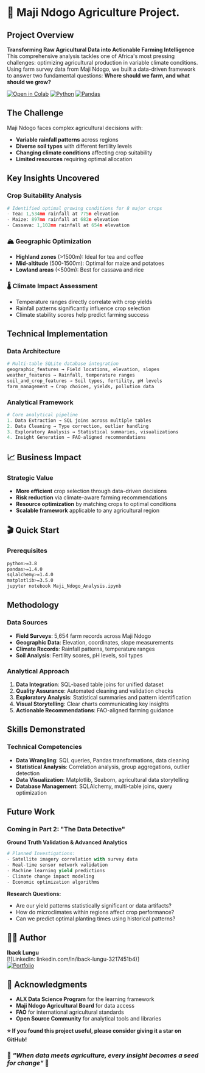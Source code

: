 # 🌾 Maji Ndogo Agriculture Project. 

## Project Overview
**Transforming Raw Agricultural Data into Actionable Farming Intelligence**
This comprehensive analysis tackles one of Africa's most pressing challenges: optimizing agricultural production in variable climate conditions. Using farm survey data from Maji Ndogo, we built a data-driven framework to answer two fundamental questions: **Where should we farm, and what should we grow?**


[![Open in Colab](https://colab.research.google.com/assets/colab-badge.svg)](your_colab_link_here)
[![Python](https://img.shields.io/badge/Python-3.8%2B-blue)](https://python.org)
[![Pandas](https://img.shields.io/badge/Pandas-Data%20Analysis-orange)](https://pandas.pydata.org)

## The Challenge
Maji Ndogo faces complex agricultural decisions with:
- **Variable rainfall patterns** across regions
- **Diverse soil types** with different fertility levels  
- **Changing climate conditions** affecting crop suitability
- **Limited resources** requiring optimal allocation

## Key Insights Uncovered
### Crop Suitability Analysis
```python
# Identified optimal growing conditions for 8 major crops
- Tea: 1,534mm rainfall at 775m elevation
- Maize: 897mm rainfall at 682m elevation  
- Cassava: 1,102mm rainfall at 654m elevation
```

### 🏔️ Geographic Optimization
- **Highland zones** (>1500m): Ideal for tea and coffee
- **Mid-altitude** (500-1500m): Optimal for maize and potatoes
- **Lowland areas** (<500m): Best for cassava and rice

### 🌡️ Climate Impact Assessment
- Temperature ranges directly correlate with crop yields
- Rainfall patterns significantly influence crop selection
- Climate stability scores help predict farming success

## Technical Implementation
### Data Architecture
```python
# Multi-table SQLite database integration
geographic_features → Field locations, elevation, slopes
weather_features → Rainfall, temperature ranges  
soil_and_crop_features → Soil types, fertility, pH levels
farm_management → Crop choices, yields, pollution data
```

### Analytical Framework
```python
# Core analytical pipeline
1. Data Extraction → SQL joins across multiple tables
2. Data Cleaning → Type correction, outlier handling
3. Exploratory Analysis → Statistical summaries, visualizations  
4. Insight Generation → FAO-aligned recommendations
```

## 📈 Business Impact
### Strategic Value
- **More efficient** crop selection through data-driven decisions
- **Risk reduction** via climate-aware farming recommendations
- **Resource optimization** by matching crops to optimal conditions
- **Scalable framework** applicable to any agricultural region

## 🎬 Quick Start
### Prerequisites
```bash
python>=3.8
pandas>=1.4.0
sqlalchemy>=1.4.0
matplotlib>=3.5.0
jupyter notebook Maji_Ndogo_Analysis.ipynb
```

## Methodology
### Data Sources
- **Field Surveys**: 5,654 farm records across Maji Ndogo
- **Geographic Data**: Elevation, coordinates, slope measurements
- **Climate Records**: Rainfall patterns, temperature ranges
- **Soil Analysis**: Fertility scores, pH levels, soil types

### Analytical Approach
1. **Data Integration**: SQL-based table joins for unified dataset
2. **Quality Assurance**: Automated cleaning and validation checks
3. **Exploratory Analysis**: Statistical summaries and pattern identification
4. **Visual Storytelling**: Clear charts communicating key insights
5. **Actionable Recommendations**: FAO-aligned farming guidance

## Skills Demonstrated
### Technical Competencies
- **Data Wrangling**: SQL queries, Pandas transformations, data cleaning
- **Statistical Analysis**: Correlation analysis, group aggregations, outlier detection
- **Data Visualization**: Matplotlib, Seaborn, agricultural data storytelling
- **Database Management**: SQLAlchemy, multi-table joins, query optimization

## Future Work
### Coming in Part 2: "The Data Detective"
**Ground Truth Validation & Advanced Analytics**

```python
# Planned Investigations:
- Satellite imagery correlation with survey data
- Real-time sensor network validation
- Machine learning yield predictions
- Climate change impact modeling
- Economic optimization algorithms
```

**Research Questions:**
- Are our yield patterns statistically significant or data artifacts?
- How do microclimates within regions affect crop performance?
- Can we predict optimal planting times using historical patterns?

## 👨‍💻 Author
**Iback Lungu**  
[![LinkedIn: linkedin.com/in/iback-lungu-3217451b4)]  
[![Portfolio](https://img.shields.io/badge/Portfolio-Visit-green)](https://ibacklunguportifolio.netlify.app/)


## 🙏 Acknowledgments
- **ALX Data Science Program** for the learning framework
- **Maji Ndogo Agricultural Board** for data access
- **FAO** for international agricultural standards
- **Open Source Community** for analytical tools and libraries

**⭐ If you found this project useful, please consider giving it a star on GitHub!**

### 🌟 *"When data meets agriculture, every insight becomes a seed for change"* 🌟
